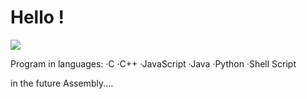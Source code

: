 # Hello !
<img src="https://raw.githubusercontent.com/Cozmo007/main/main/97066561-25F8-4931-AE7E-85DB018B7535.jpeg">

Program in languages:
·C 
·C++
·JavaScript
·Java
·Python
·Shell Script

in the future
Assembly....
